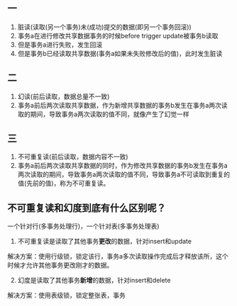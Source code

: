 ## 一

1. 脏读(读取(另一个事务)未(成功)提交的数据(即另一个事务回滚))
2. 事务a在进行修改共享数据事务的时候before trigger update被事务b读取
3. 但是事务a进行失败，发生回滚
4. 但是事务b已经读取共享数据(事务a如果未失败修改后的值)，此时发生脏读

## 二
1. 幻读(前后读取，数据总量不一致)
2. 事务a前后两次读取共享数据，作为新增共享数据的事务b发生在事务a两次读取的期间，导致事务a两次读取的值不同，就像产生了幻觉一样

## 三
1. 不可重复读(前后读取，数据内容不一致)
2. 事务a前后两次读取共享数据的同时，作为修改共享数据的事务b发生在事务a两次读取的期间，导致事务a两次读取的值不同，导致事务a不可读取到重复的值(先前的值)，称为不可重复读。

## 不可重复读和幻度到底有什么区别呢？

一个针对行(多事务处理行)，一个针对表(多事务处理表)

1. 不可重复读是读取了其他事务**更改**的数据，针对insert和update

解决方案：使用行级锁，锁定该行，事务a多次读取操作完成后才释放该所，这个时候才允许其他事务更改刚才的数据。

2. 幻度是读取了其他事务**新增**的数据，针对insert和delete

解决方案：使用表级锁，锁定整张表，事务 